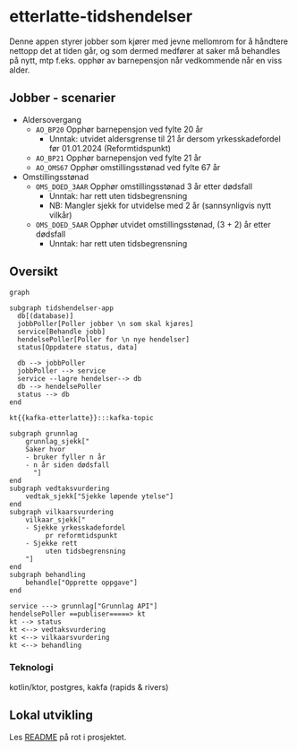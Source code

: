 # etterlatte-tidshendelser

Denne appen styrer jobber som kjører med jevne mellomrom for å håndtere nettopp det at tiden går, og som dermed medfører at saker må behandles på nytt, mtp f.eks. opphør av barnepensjon når vedkommende når en viss alder.

## Jobber - scenarier

- Aldersovergang
  - `AO_BP20` Opphør barnepensjon ved fylte 20 år
    - Unntak: utvidet aldersgrense til 21 år dersom yrkesskadefordel før 01.01.2024 (Reformtidspunkt)
  - `AO_BP21` Opphør barnepensjon ved fylte 21 år
  - `AO_OMS67` Opphør omstillingsstønad ved fylte 67 år
- Omstillingsstønad
  - `OMS_DOED_3AAR` Opphør omstillingsstønad 3 år etter dødsfall
    - Unntak: har rett uten tidsbegrensning
    - NB: Mangler sjekk for utvidelse med 2 år (sannsynligvis nytt vilkår) 
  - `OMS_DOED_5AAR` Opphør utvidet omstillingsstønad, (3 + 2) år etter dødsfall
    - Unntak: har rett uten tidsbegrensning  

## Oversikt

```mermaid
graph 
    
subgraph tidshendelser-app
  db[(database)]
  jobbPoller[Poller jobber \n som skal kjøres]
  service[Behandle jobb]
  hendelsePoller[Poller for \n nye hendelser]
  status[Oppdatere status, data]
  
  db --> jobbPoller
  jobbPoller --> service
  service --lagre hendelser--> db
  db --> hendelsePoller
  status --> db
end
  
kt{{kafka-etterlatte}}:::kafka-topic

subgraph grunnlag
    grunnlag_sjekk["
    Saker hvor 
    - bruker fyller n år
    - n år siden dødsfall
      "]
end
subgraph vedtaksvurdering
    vedtak_sjekk["Sjekke løpende ytelse"]
end
subgraph vilkaarsvurdering
    vilkaar_sjekk["
    - Sjekke yrkesskadefordel 
         pr reformtidspunkt 
    - Sjekke rett 
         uten tidsbegrensning
    "]
end
subgraph behandling
    behandle["Opprette oppgave"]
end

service ---> grunnlag["Grunnlag API"]
hendelsePoller ==publiser=====> kt
kt --> status
kt <--> vedtaksvurdering
kt <--> vilkaarsvurdering
kt <--> behandling
```

### Teknologi
kotlin/ktor, postgres, kakfa (rapids & rivers)

## Lokal utvikling

Les [README](../../README.md) på rot i prosjektet.

